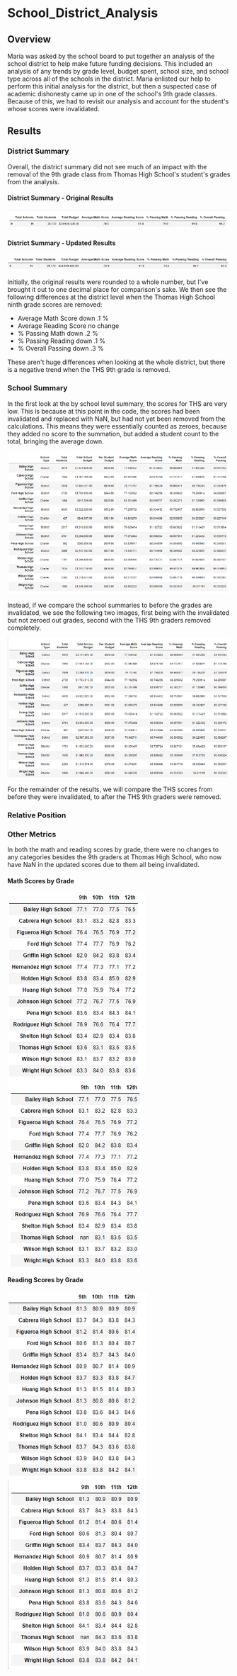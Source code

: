 # School_District_Analysis

## Overview

Maria was asked by the school board to put together an analysis of the school district to help make future funding decisions. This included an analysis of any trends by grade level, budget spent, school size, and school type across all of the schools in the district. Maria enlisted our help to perform this initial analysis for the district, but then a suspected case of academic dishonesty came up in one of the school's 9th grade classes. Because of this, we had to revisit our analysis and account for the student's whose scores were invalidated.

## Results

### District Summary

Overall, the district summary did not see much of an impact with the removal of the 9th grade class from Thomas High School's student's grades from the analysis. 

#### District Summary - Original Results
![Image](Resources/District_Summary1.PNG)

#### District Summary - Updated Results
![Image](Resources/District_Summary2.PNG)

Initially, the original results were rounded to a whole number, but I've brought it out to one decimal place for comparison's sake. We then see the following differences at the district level when the Thomas High School ninth grade scores are removed:
  - Average Math Score down .1 %
  - Average Reading Score no change
  - % Passing Math down .2 %
  - % Passing Reading down .1 %
  - % Overall Passing down .3 %

These aren't huge differences when looking at the whole district, but there is a negative trend when the THS 9th grade is removed.

### School Summary

In the first look at the by school level summary, the scores for THS are very low. This is because at this point in the code, the scores had been invalidated and replaced with NaN, but had not yet been removed from the calculations. This means they were essentially counted as zeroes, because they added no score to the summation, but added a student count to the total, bringing the average down.

![Image](Resources/School_summary1.PNG)

Instead, if we compare the school summaries to before the grades are invalidated, we see the following two images, first being with the invalidated but not zeroed out grades, second with the THS 9th graders removed completely.



![Image](Resources/School_summary2.PNG)

For the remainder of the results, we will compare the THS scores from before they were invalidated, to after the THS 9th graders were removed.

### Relative Position


### Other Metrics

In both the math and reading scores by grade, there were no changes to any categories besides the 9th graders at Thomas High School, who now have NaN in the updated scores due to them all being invalidated.

#### Math Scores by Grade
![Image](Resources/math_grade1.PNG)                   ![Image](Resources/math_grade2.PNG)



#### Reading Scores by Grade
![Image](Resources/reading_grade1.PNG)                ![Image](Resources/reading_grade2.PNG)

